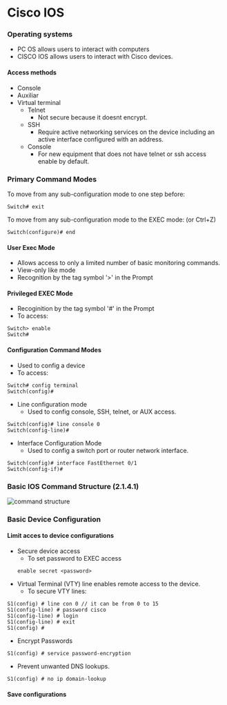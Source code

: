 Cisco IOS
===
### Operating systems
* PC OS allows users to interact with computers
* CISCO IOS allows users to interact with Cisco devices.

#### Access methods
* Console
* Auxiliar
* Virtual terminal
  * Telnet
    * Not secure because it doesnt encrypt.
  * SSH
    * Require active networking services on the device including an active interface configured with an address.
  * Console
    * For new equipment that does not have telnet or ssh access enable by default.

### Primary Command Modes
To move from any sub-configuration mode to one step before:
<pre><code>Switch# exit</code></pre>
To move from any sub-configuration mode to the EXEC mode: (or Ctrl+Z)
<pre><code>Switch(configure)# end</code></pre>

#### User Exec Mode
* Allows access to only a limited number of basic monitoring commands.
* View-only like mode
* Recognition by the tag symbol '>' in the Prompt
#### Privileged EXEC Mode
* Recoginition by the tag symbol '#' in the Prompt
 * To access:
<pre><code>Switch> enable
Switch#</code></pre>

#### Configuration Command Modes
* Used to config a device
* To access:
<pre><code>Switch# config terminal 
Switch(config)#</code></pre>
* Line configuration mode
  * Used to config console, SSH, telnet, or AUX access.
<pre><code>Switch(config)# line console 0
Switch(config-line)#</code></pre>
* Interface Configuration Mode
  * Used to config a switch port or router network interface.
<pre><code>Switch(config)# interface FastEthernet 0/1
Switch(config-if)#</code></pre>

### Basic IOS Command Structure (2.1.4.1)
![command structure][structure]

### Basic Device Configuration

#### Limit acces to device configurations
* Secure device access
  * To set password to EXEC access
  <pre><code>enable secret &lt;password&gt;</code></pre>
* Virtual Terminal (VTY) line enables remote access to the device.
  * To secure VTY lines:
<pre><code>S1(config) # line con 0 // it can be from 0 to 15
S1(config-line) # password cisco
S1(config-line) # login
S1(config-line) # exit
S1(config) #</code></pre>
* Encrypt Passwords
<pre><code>S1(config) # service password-encryption</code></pre>

* Prevent unwanted DNS lookups.
<pre><code>S1(config) # no ip domain-lookup</code></pre>
 
#### Save configurations



[structure]: ./img/ioscommandstructure.png

